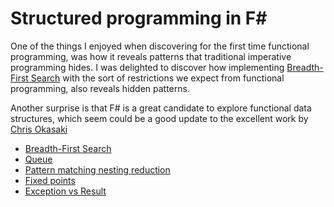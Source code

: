 # Structured programming in F#

One of the things I enjoyed when discovering for the first time functional programming, was how it reveals
patterns that traditional imperative programming hides. I was delighted to discover how implementing [Breadth-First Search](https://en.wikipedia.org/wiki/Breadth-first_search) with the sort of restrictions we  expect from functional programming, also reveals hidden patterns.

Another surprise is that F# is a great candidate to explore functional data structures, which seem could be 
a good update to the excellent work by [Chris Okasaki](https://en.wikipedia.org/wiki/Chris_Okasaki#Purely_functional_data_structures)

- [Breadth-First Search](./docs/bfs.ipynb)
- [Queue](./docs/queue.ipynb)
- [Pattern matching nesting reduction](./docs/pattern_matching_nesting_reduction.ipynb)
- [Fixed points](./docs/fixed_points.ipynb)
- [Exception vs Result](./docs/exception_vs_result.ipynb)